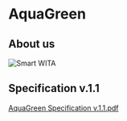 # AquaGreen

## About us
![Smart WITA](https://github.com/user-attachments/assets/cf7ccd4c-069b-4035-a441-4fecf0ce05fd)

## Specification v.1.1
[AquaGreen Specification v.1.1.pdf](https://github.com/user-attachments/files/16512778/AquaGreen.Specification.v.1.1.pdf)

